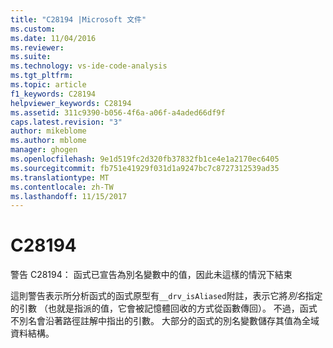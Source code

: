 ```yaml
---
title: "C28194 |Microsoft 文件"
ms.custom: 
ms.date: 11/04/2016
ms.reviewer: 
ms.suite: 
ms.technology: vs-ide-code-analysis
ms.tgt_pltfrm: 
ms.topic: article
f1_keywords: C28194
helpviewer_keywords: C28194
ms.assetid: 311c9390-b056-4f6a-a06f-a4aded66df9f
caps.latest.revision: "3"
author: mikeblome
ms.author: mblome
manager: ghogen
ms.openlocfilehash: 9e1d519fc2d320fb37832fb1ce4e1a2170ec6405
ms.sourcegitcommit: fb751e41929f031d1a9247bc7c8727312539ad35
ms.translationtype: MT
ms.contentlocale: zh-TW
ms.lasthandoff: 11/15/2017
---
```

# <a name="c28194"></a>C28194
警告 C28194： 函式已宣告為別名變數中的值，因此未這樣的情況下結束  
  
 這則警告表示所分析函式的函式原型有`__drv_isAliased`附註，表示它將*別名*指定的引數 （也就是指派的值，它會被記憶體回收的方式從函數傳回）。 不過，函式不別名會沿著路徑註解中指出的引數。 大部分的函式的別名變數儲存其值為全域資料結構。